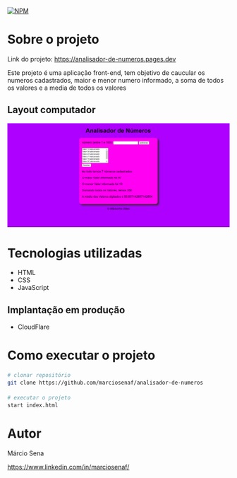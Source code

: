 [![NPM](https://img.shields.io/npm/l/react)](https://github.com/marciosenaf/analisador-de-numeros/blob/main/LICENSE) 

# Sobre o projeto

Link do projeto: https://analisador-de-numeros.pages.dev

Este projeto é uma aplicação front-end, tem objetivo de caucular os numeros cadastrados, maior e menor numero informado, a soma de todos os valores e a media de todos os valores 

## Layout computador
![Web 2](https://github.com/marciosenaf/analisador-de-numeros/blob/main/computer.readme.png)

# Tecnologias utilizadas

- HTML
- CSS
- JavaScript

## Implantação em produção
- CloudFlare

# Como executar o projeto

```bash
# clonar repositório
git clone https://github.com/marciosenaf/analisador-de-numeros

# executar o projeto
start index.html
```

# Autor

Márcio Sena 

https://www.linkedin.com/in/marciosenaf/

